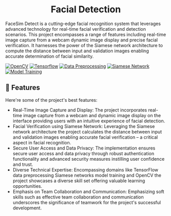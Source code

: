 

<h1 align="center" id="title">Facial Detection</h1>

<p id="description">FaceSim Detect is a cutting-edge facial recognition system that leverages advanced technology for real-time facial verification and detection scenarios. This project encompasses a range of features including real-time image capture from a webcam dynamic image display and precise facial verification. It harnesses the power of the Siamese network architecture to compute the distance between input and validation images enabling accurate determination of facial similarity.</p>

  [![OpenCV](https://img.shields.io/badge/OpenCV-%E2%9C%94-brightgreen)](https://opencv.org/)
[![Tensorflow](https://img.shields.io/badge/Tensorflow-%E2%9C%94-orange)](https://www.tensorflow.org/)
[![Data Preprocessing](https://img.shields.io/badge/Data%20Preprocessing-%E2%9C%94-blue)](https://en.wikipedia.org/wiki/Data_preprocessing)
[![Siamese Network](https://img.shields.io/badge/Siamese%20Network-%E2%9C%94-yellow)](https://en.wikipedia.org/wiki/Siamese_neural_network)
[![Model Training](https://img.shields.io/badge/Model%20Training-%E2%9C%94-lightgrey)](https://en.wikipedia.org/wiki/Training,_inference,_and_testing_of_neural_networks)

  
<h2>🧐 Features</h2>

Here're some of the project's best features:

*   Real-Time Image Capture and Display: The project incorporates real-time image capture from a webcam and dynamic image display on the interface providing users with an intuitive experience of facial detection.
*   Facial Verification using Siamese Network: Leveraging the Siamese network architecture the project calculates the distance between input and validation images enabling accurate facial verification – a critical aspect in facial recognition.
*   Secure User Access and Data Privacy: The implementation ensures secure user access and data privacy through robust authentication functionality and advanced security measures instilling user confidence and trust.
*   Diverse Technical Expertise: Encompassing domains like TensorFlow data preprocessing Siamese networks model training and OpenCV the project showcases a diverse skill set offering valuable learning opportunities.
*   Emphasis on Team Collaboration and Communication: Emphasizing soft skills such as effective team collaboration and communication underscores the significance of teamwork for the project's successful development.
